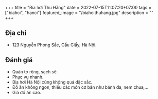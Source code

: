 +++
title = "Bia hơi Thu Hằng"
date = 2022-07-15T11:07:20+07:00
tags = ["biahoi", "hanoi"]
featured_image = "/biahoithuhang.jpg"
description = ""
+++

## Địa chỉ

- 123 Nguyễn Phong Sắc, Cầu Giấy, Hà Nội.

## Đánh giá

- Quán to rộng, sạch sẽ.
- Phục vụ nhanh.
- Bia hơi Hà Nội cũng không quá đặc sắc.
- Đồ ăn không ngon, thiếu các món cơ bản như bánh đa, nem chua,...
- Giá đồ ăn cao.

